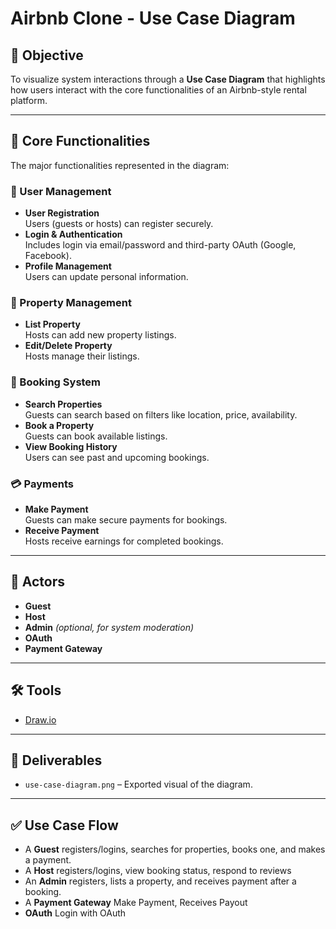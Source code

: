 # Airbnb Clone - Use Case Diagram

## 📌 Objective

To visualize system interactions through a **Use Case Diagram** that highlights how users interact with the core functionalities of an Airbnb-style rental platform.

---

## 🧩 Core Functionalities

The major functionalities represented in the diagram:

### 🔐 User Management
- **User Registration**  
  Users (guests or hosts) can register securely.
- **Login & Authentication**  
  Includes login via email/password and third-party OAuth (Google, Facebook).
- **Profile Management**  
  Users can update personal information.

### 🏡 Property Management
- **List Property**  
  Hosts can add new property listings.
- **Edit/Delete Property**  
  Hosts manage their listings.

### 📅 Booking System
- **Search Properties**  
  Guests can search based on filters like location, price, availability.
- **Book a Property**  
  Guests can book available listings.
- **View Booking History**  
  Users can see past and upcoming bookings.

### 💳 Payments
- **Make Payment**  
  Guests can make secure payments for bookings.
- **Receive Payment**  
  Hosts receive earnings for completed bookings.

---

## 👤 Actors

- **Guest**
- **Host**
- **Admin** *(optional, for system moderation)*
- **OAuth**
- **Payment Gateway**

---

## 🛠️ Tools

- [Draw.io](https://draw.io)

---

## 📂 Deliverables

- `use-case-diagram.png` – Exported visual of the diagram.

---

## ✅ Use Case Flow

- A **Guest** registers/logins, searches for properties, books one, and makes a payment.
- A **Host** registers/logins, view booking status, respond to reviews
- An **Admin** registers, lists a property, and receives payment after a booking.
- A **Payment Gateway** Make Payment, Receives Payout
- **OAuth** Login with OAuth
